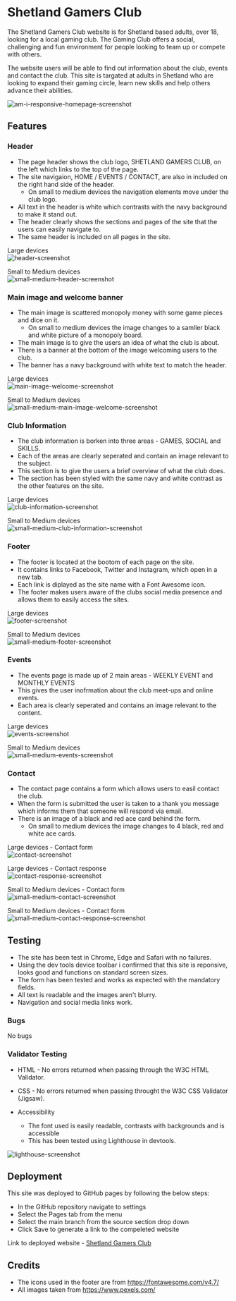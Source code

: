 # Shetland Gamers Club

The Shetland Gamers Club website is for Shetland based adults, over 18, looking for a local gaming club. 
The Gaming Club offers a social, challenging and fun environment for people looking to team up or compete with others.

The website users will be able to find out information about the club, events and contact the club. This site is targated at adults in Shetland who are looking to expand their gaming circle, learn new skills and help others advance their abilities. 

![am-i-responsive-homepage-screenshot](/screenshots/am-i-responsive-homepage.png)

## Features

### Header

- The page header shows the club logo, SHETLAND GAMERS CLUB, on the left which links to the top of the page.
- The site navigaion, HOME / EVENTS / CONTACT, are also in included on the right hand side of the header.
    - On small to medium devices the navigation elements move under the club logo.
- All text in the header is white which contrasts with the navy background to make it stand out.
- The header clearly shows the sections and pages of the site that the users can easily navigate to. 
- The same header is included on all pages in the site. 

Large devices<br>
![header-screenshot](/screenshots/header.png)

Small to Medium devices<br>
![small-medium-header-screenshot](/screenshots/sm-header.png)

### Main image and welcome banner

- The main image is scattered monopoly money with some game pieces and dice on it. 
    - On small to medium devices the image changes to a samller black and white picture of a monopoly board.
- The main image is to give the users an idea of what the club is about. 
- There is a banner at the bottom of the image welcoming users to the club. 
- The banner has a navy background with white text to match the header.

Large devices<br>
![main-image-welcome-screenshot](/screenshots/main-image-welcome.png)

Small to Medium devices<br>
![small-medium-main-image-welcome-screenshot](/screenshots/sm-main-image-welcome.png)

### Club Information

- The club information is borken into three areas - GAMES, SOCIAL and SKILLS.
- Each of the areas are clearly seperated and contain an image relevant to the subject. 
- This section is to give the users a brief overview of what the club does.
- The section has been styled with the same navy and white contrast as the other features on the site. 

Large devices<br>
![club-information-screenshot](/screenshots/info.png)

Small to Medium devices<br>
![small-medium-club-information-screenshot](/screenshots/sm-info.png)

### Footer

- The footer is located at the bootom of each page on the site.
- It contains links to Facebook, Twitter and Instagram, which open in a new tab.
- Each link is diplayed as the site name with a Font Awesome icon. 
- The footer makes users aware of the clubs social media presence and allows them to easily access the sites. 

Large devices<br>
![footer-screenshot](/screenshots/footer.png)

Small to Medium devices<br>
![small-medium-footer-screenshot](/screenshots/sm-footer.png)

### Events

- The events page is made up of 2 main areas - WEEKLY EVENT and MONTHLY EVENTS
- This gives the user inofrmation about the club meet-ups and online events. 
- Each area is clearly seperated and contains an image relevant to the content.

Large devices<br>
![events-screenshot](/screenshots/events.png)

Small to Medium devices<br>
![small-medium-events-screenshot](/screenshots/sm-events.png)

### Contact

- The contact page contains a form which allows users to easil contact the club.
- When the form is submitted the user is taken to a thank you message which informs them that someone will respond via email. 
- There is an image of a black and red ace card behind the form.
    - On small to medium devices the image changes to 4 black, red and white ace cards.

Large devices - Contact form<br>
![contact-screenshot](/screenshots/contact.png)

Large devices - Contact response<br>
![contact-response-screenshot](/screenshots/contact-response.png)

Small to Medium devices - Contact form<br>
![small-medium-contact-screenshot](/screenshots/sm-contact.png)

Small to Medium devices - Contact form<br>
![small-medium-contact-response-screenshot](/screenshots/sm-contact-response.png)

## Testing

- The site has been test in Chrome, Edge and Safari with no failures.
- Using the dev tools device toolbar i confirmed that this site is reponsive, looks good and functions on standard screen sizes.
- The form has been tested and works as expected with the mandatory fields. 
- All text is readable and the images aren't blurry.
- Navigation and social media links work.

### Bugs

No bugs

### Validator Testing

- HTML - No errors returned when passing through the W3C HTML Validator.

- CSS - No errors returned when passing throught the W3C CSS Validator (Jigsaw).

- Accessibility
    - The font used is easily readable, contrasts with backgrounds and is accessible
    - This has been tested using Lighthouse in devtools. 

![lighthouse-screenshot](/screenshots/lighthouse.png)

## Deployment

This site was deployed to GitHub pages by following the below steps:
- In the GitHub repository navigate to settings
- Select the Pages tab from the menu
- Select the main branch from the source section drop down
- Click Save to generate a link to the compeleted website

Link to deployed website - [Shetland Gamers Club](https://aemacbeath.github.io/gaming-club/)

## Credits

- The icons used in the footer are from https://fontawesome.com/v4.7/
- All images taken from https://www.pexels.com/
